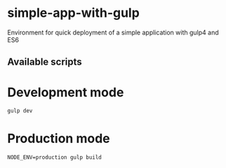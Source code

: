 # simple-app-with-gulp
Environment for quick deployment of a simple application with gulp4 and ES6

## Available scripts

# Development mode
```
gulp dev
```

# Production mode
```
NODE_ENV=production gulp build
```



